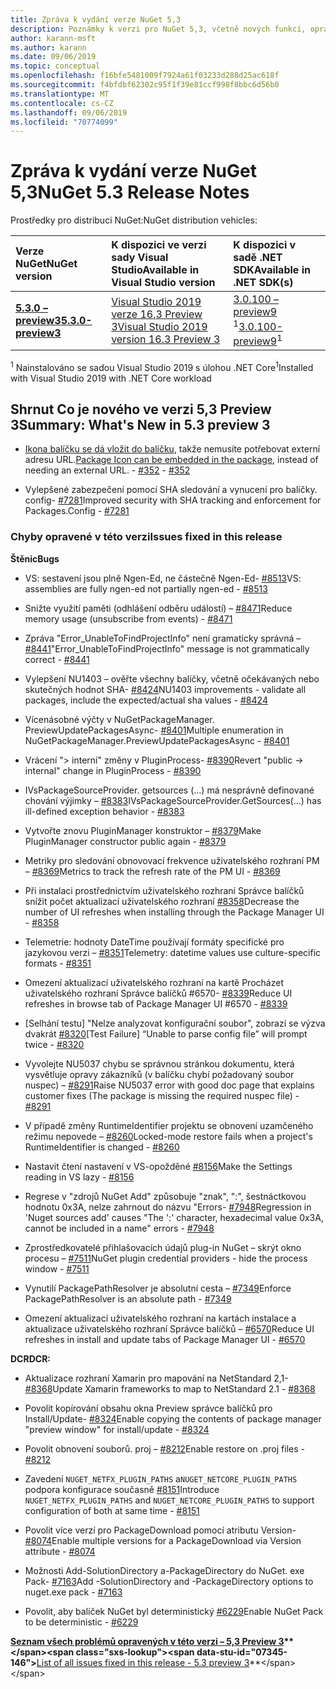 ```yaml
---
title: Zpráva k vydání verze NuGet 5,3
description: Poznámky k verzi pro NuGet 5,3, včetně nových funkcí, oprav chyb a chcete odeslat obecnou.
author: karann-msft
ms.author: karann
ms.date: 09/06/2019
ms.topic: conceptual
ms.openlocfilehash: f16bfe5481009f7924a61f03233d288d25ac618f
ms.sourcegitcommit: f4bfdbf62302c95f1f39e81ccf998f8bbc6d56b0
ms.translationtype: MT
ms.contentlocale: cs-CZ
ms.lasthandoff: 09/06/2019
ms.locfileid: "70774099"
---
```

# <a name="nuget-53-release-notes"></a><span data-ttu-id="07345-103">Zpráva k vydání verze NuGet 5,3</span><span class="sxs-lookup"><span data-stu-id="07345-103">NuGet 5.3 Release Notes</span></span>

<span data-ttu-id="07345-104">Prostředky pro distribuci NuGet:</span><span class="sxs-lookup"><span data-stu-id="07345-104">NuGet distribution vehicles:</span></span>

| <span data-ttu-id="07345-105">Verze NuGet</span><span class="sxs-lookup"><span data-stu-id="07345-105">NuGet version</span></span> | <span data-ttu-id="07345-106">K dispozici ve verzi sady Visual Studio</span><span class="sxs-lookup"><span data-stu-id="07345-106">Available in Visual Studio version</span></span>| <span data-ttu-id="07345-107">K dispozici v sadě .NET SDK</span><span class="sxs-lookup"><span data-stu-id="07345-107">Available in .NET SDK(s)</span></span>|
|:---|:---|:---|
| [<span data-ttu-id="07345-108">**5.3.0 – preview3**</span><span class="sxs-lookup"><span data-stu-id="07345-108">**5.3.0-preview3**</span></span>](https://nuget.org/downloads) | [<span data-ttu-id="07345-109">Visual Studio 2019 verze 16,3 Preview 3</span><span class="sxs-lookup"><span data-stu-id="07345-109">Visual Studio 2019 version 16.3 Preview 3</span></span>](https://visualstudio.microsoft.com/vs/preview/) | <span data-ttu-id="07345-110">[3.0.100 – preview9](https://dotnet.microsoft.com/download/dotnet-core/3.0) <sup>1</sup></span><span class="sxs-lookup"><span data-stu-id="07345-110">[3.0.100-preview9](https://dotnet.microsoft.com/download/dotnet-core/3.0)<sup>1</sup></span></span> |

<span data-ttu-id="07345-111"><sup>1</sup> Nainstalováno se sadou Visual Studio 2019 s úlohou .NET Core</span><span class="sxs-lookup"><span data-stu-id="07345-111"><sup>1</sup>Installed with Visual Studio 2019 with .NET Core workload</span></span>

## <a name="summary-whats-new-in-53-preview-3"></a><span data-ttu-id="07345-112">Shrnut Co je nového ve verzi 5,3 Preview 3</span><span class="sxs-lookup"><span data-stu-id="07345-112">Summary: What's New in 5.3 preview 3</span></span>

* <span data-ttu-id="07345-113">[Ikona balíčku se dá vložit do balíčku](../reference/msbuild-targets.md#packing-an-icon-image-file), takže nemusíte potřebovat externí adresu URL.</span><span class="sxs-lookup"><span data-stu-id="07345-113">[Package Icon can be embedded in the package](../reference/msbuild-targets.md#packing-an-icon-image-file), instead of needing an external URL.</span></span><span data-ttu-id="07345-114"> - [#352](https://github.com/NuGet/Home/issues/352)</span><span class="sxs-lookup"><span data-stu-id="07345-114"> - [#352](https://github.com/NuGet/Home/issues/352)</span></span>

* <span data-ttu-id="07345-115">Vylepšené zabezpečení pomocí SHA sledování a vynucení pro balíčky. config- [#7281](https://github.com/NuGet/Home/issues/7281)</span><span class="sxs-lookup"><span data-stu-id="07345-115">Improved security with SHA tracking and enforcement for Packages.Config - [#7281](https://github.com/NuGet/Home/issues/7281)</span></span>

### <a name="issues-fixed-in-this-release"></a><span data-ttu-id="07345-116">Chyby opravené v této verzi</span><span class="sxs-lookup"><span data-stu-id="07345-116">Issues fixed in this release</span></span>

<span data-ttu-id="07345-117">**Štěnic**</span><span class="sxs-lookup"><span data-stu-id="07345-117">**Bugs**</span></span>

* <span data-ttu-id="07345-118">VS: sestavení jsou plně Ngen-Ed, ne částečně Ngen-Ed- [#8513](https://github.com/NuGet/Home/issues/8513)</span><span class="sxs-lookup"><span data-stu-id="07345-118">VS: assemblies are fully ngen-ed not partially ngen-ed - [#8513](https://github.com/NuGet/Home/issues/8513)</span></span>

* <span data-ttu-id="07345-119">Snižte využití paměti (odhlášení odběru událostí) – [#8471](https://github.com/NuGet/Home/issues/8471)</span><span class="sxs-lookup"><span data-stu-id="07345-119">Reduce memory usage (unsubscribe from events) - [#8471](https://github.com/NuGet/Home/issues/8471)</span></span>

* <span data-ttu-id="07345-120">Zpráva "Error_UnableToFindProjectInfo" není gramaticky správná – [#8441](https://github.com/NuGet/Home/issues/8441)</span><span class="sxs-lookup"><span data-stu-id="07345-120">"Error_UnableToFindProjectInfo" message is not grammatically correct - [#8441](https://github.com/NuGet/Home/issues/8441)</span></span>

* <span data-ttu-id="07345-121">Vylepšení NU1403 – ověřte všechny balíčky, včetně očekávaných nebo skutečných hodnot SHA- [#8424](https://github.com/NuGet/Home/issues/8424)</span><span class="sxs-lookup"><span data-stu-id="07345-121">NU1403 improvements - validate all packages, include the expected/actual sha values - [#8424](https://github.com/NuGet/Home/issues/8424)</span></span>

* <span data-ttu-id="07345-122">Vícenásobné výčty v NuGetPackageManager. PreviewUpdatePackagesAsync- [#8401](https://github.com/NuGet/Home/issues/8401)</span><span class="sxs-lookup"><span data-stu-id="07345-122">Multiple enumeration in NuGetPackageManager.PreviewUpdatePackagesAsync - [#8401](https://github.com/NuGet/Home/issues/8401)</span></span>

* <span data-ttu-id="07345-123">Vrácení "> interní" změny v PluginProcess- [#8390](https://github.com/NuGet/Home/issues/8390)</span><span class="sxs-lookup"><span data-stu-id="07345-123">Revert "public -> internal" change in PluginProcess - [#8390](https://github.com/NuGet/Home/issues/8390)</span></span>

* <span data-ttu-id="07345-124">IVsPackageSourceProvider. getsources (...) má nesprávně definované chování výjimky – [#8383](https://github.com/NuGet/Home/issues/8383)</span><span class="sxs-lookup"><span data-stu-id="07345-124">IVsPackageSourceProvider.GetSources(…) has ill-defined exception behavior - [#8383](https://github.com/NuGet/Home/issues/8383)</span></span>

* <span data-ttu-id="07345-125">Vytvořte znovu PluginManager konstruktor – [#8379](https://github.com/NuGet/Home/issues/8379)</span><span class="sxs-lookup"><span data-stu-id="07345-125">Make PluginManager constructor public again - [#8379](https://github.com/NuGet/Home/issues/8379)</span></span>

* <span data-ttu-id="07345-126">Metriky pro sledování obnovovací frekvence uživatelského rozhraní PM – [#8369](https://github.com/NuGet/Home/issues/8369)</span><span class="sxs-lookup"><span data-stu-id="07345-126">Metrics to track the refresh rate of the PM UI - [#8369](https://github.com/NuGet/Home/issues/8369)</span></span>

* <span data-ttu-id="07345-127">Při instalaci prostřednictvím uživatelského rozhraní Správce balíčků snížit počet aktualizací uživatelského rozhraní [#8358](https://github.com/NuGet/Home/issues/8358)</span><span class="sxs-lookup"><span data-stu-id="07345-127">Decrease the number of UI refreshes when installing through the Package Manager UI - [#8358](https://github.com/NuGet/Home/issues/8358)</span></span>

* <span data-ttu-id="07345-128">Telemetrie: hodnoty DateTime používají formáty specifické pro jazykovou verzi – [#8351](https://github.com/NuGet/Home/issues/8351)</span><span class="sxs-lookup"><span data-stu-id="07345-128">Telemetry:  datetime values use culture-specific formats - [#8351](https://github.com/NuGet/Home/issues/8351)</span></span>

* <span data-ttu-id="07345-129">Omezení aktualizací uživatelského rozhraní na kartě Procházet uživatelského rozhraní Správce balíčků #6570- [#8339](https://github.com/NuGet/Home/issues/8339)</span><span class="sxs-lookup"><span data-stu-id="07345-129">Reduce UI refreshes in browse tab of Package Manager UI #6570 - [#8339](https://github.com/NuGet/Home/issues/8339)</span></span>

* <span data-ttu-id="07345-130">[Selhání testu] "Nelze analyzovat konfigurační soubor", zobrazí se výzva dvakrát [#8320](https://github.com/NuGet/Home/issues/8320)</span><span class="sxs-lookup"><span data-stu-id="07345-130">[Test Failure] “Unable to parse config file” will prompt twice - [#8320](https://github.com/NuGet/Home/issues/8320)</span></span>

* <span data-ttu-id="07345-131">Vyvolejte NU5037 chybu se správnou stránkou dokumentu, která vysvětluje opravy zákazníků (v balíčku chybí požadovaný soubor nuspec) – [#8291](https://github.com/NuGet/Home/issues/8291)</span><span class="sxs-lookup"><span data-stu-id="07345-131">Raise NU5037 error with good doc page that explains customer fixes (The package is missing the required nuspec file) - [#8291](https://github.com/NuGet/Home/issues/8291)</span></span>

* <span data-ttu-id="07345-132">V případě změny RuntimeIdentifier projektu se obnovení uzamčeného režimu nepovede – [#8260](https://github.com/NuGet/Home/issues/8260)</span><span class="sxs-lookup"><span data-stu-id="07345-132">Locked-mode restore fails when a project's RuntimeIdentifier is changed - [#8260](https://github.com/NuGet/Home/issues/8260)</span></span>

* <span data-ttu-id="07345-133">Nastavit čtení nastavení v VS-opožděné [#8156](https://github.com/NuGet/Home/issues/8156)</span><span class="sxs-lookup"><span data-stu-id="07345-133">Make the Settings reading in VS lazy - [#8156](https://github.com/NuGet/Home/issues/8156)</span></span>

* <span data-ttu-id="07345-134">Regrese v "zdrojů NuGet Add" způsobuje "znak", ":", šestnáctkovou hodnotu 0x3A, nelze zahrnout do názvu "Errors- [#7948](https://github.com/NuGet/Home/issues/7948)</span><span class="sxs-lookup"><span data-stu-id="07345-134">Regression in 'Nuget sources add' causes "The ':' character, hexadecimal value 0x3A, cannot be included in a name" errors - [#7948](https://github.com/NuGet/Home/issues/7948)</span></span>

* <span data-ttu-id="07345-135">Zprostředkovatelé přihlašovacích údajů plug-in NuGet – skrýt okno procesu – [#7511](https://github.com/NuGet/Home/issues/7511)</span><span class="sxs-lookup"><span data-stu-id="07345-135">NuGet plugin credential providers - hide the process window - [#7511](https://github.com/NuGet/Home/issues/7511)</span></span>

* <span data-ttu-id="07345-136">Vynutilí PackagePathResolver je absolutní cesta – [#7349](https://github.com/NuGet/Home/issues/7349)</span><span class="sxs-lookup"><span data-stu-id="07345-136">Enforce PackagePathResolver is an absolute path - [#7349](https://github.com/NuGet/Home/issues/7349)</span></span>

* <span data-ttu-id="07345-137">Omezení aktualizací uživatelského rozhraní na kartách instalace a aktualizace uživatelského rozhraní Správce balíčků – [#6570](https://github.com/NuGet/Home/issues/6570)</span><span class="sxs-lookup"><span data-stu-id="07345-137">Reduce UI refreshes in install and update tabs of Package Manager UI - [#6570](https://github.com/NuGet/Home/issues/6570)</span></span>

<span data-ttu-id="07345-138">**DCR**</span><span class="sxs-lookup"><span data-stu-id="07345-138">**DCR:**</span></span>

* <span data-ttu-id="07345-139">Aktualizace rozhraní Xamarin pro mapování na NetStandard 2,1- [#8368](https://github.com/NuGet/Home/issues/8368)</span><span class="sxs-lookup"><span data-stu-id="07345-139">Update Xamarin frameworks to map to NetStandard 2.1 - [#8368](https://github.com/NuGet/Home/issues/8368)</span></span>

* <span data-ttu-id="07345-140">Povolit kopírování obsahu okna Preview správce balíčků pro Install/Update- [#8324](https://github.com/NuGet/Home/issues/8324)</span><span class="sxs-lookup"><span data-stu-id="07345-140">Enable copying the contents of package manager "preview window" for install/update - [#8324](https://github.com/NuGet/Home/issues/8324)</span></span>

* <span data-ttu-id="07345-141">Povolit obnovení souborů. proj – [#8212](https://github.com/NuGet/Home/issues/8212)</span><span class="sxs-lookup"><span data-stu-id="07345-141">Enable restore on .proj files - [#8212](https://github.com/NuGet/Home/issues/8212)</span></span>

* <span data-ttu-id="07345-142">Zavedení `NUGET_NETFX_PLUGIN_PATHS` a`NUGET_NETCORE_PLUGIN_PATHS` podpora konfigurace současně [#8151](https://github.com/NuGet/Home/issues/8151)</span><span class="sxs-lookup"><span data-stu-id="07345-142">Introduce `NUGET_NETFX_PLUGIN_PATHS` and `NUGET_NETCORE_PLUGIN_PATHS` to support configuration of both at same time - [#8151](https://github.com/NuGet/Home/issues/8151)</span></span>

* <span data-ttu-id="07345-143">Povolit více verzí pro PackageDownload pomocí atributu Version- [#8074](https://github.com/NuGet/Home/issues/8074)</span><span class="sxs-lookup"><span data-stu-id="07345-143">Enable multiple versions for a PackageDownload via Version attribute - [#8074](https://github.com/NuGet/Home/issues/8074)</span></span>

* <span data-ttu-id="07345-144">Možnosti Add-SolutionDirectory a-PackageDirectory do NuGet. exe Pack- [#7163](https://github.com/NuGet/Home/issues/7163)</span><span class="sxs-lookup"><span data-stu-id="07345-144">Add -SolutionDirectory and -PackageDirectory options to nuget.exe pack - [#7163](https://github.com/NuGet/Home/issues/7163)</span></span>

* <span data-ttu-id="07345-145">Povolit, aby balíček NuGet byl deterministický [#6229](https://github.com/NuGet/Home/issues/6229)</span><span class="sxs-lookup"><span data-stu-id="07345-145">Enable NuGet Pack to be deterministic - [#6229](https://github.com/NuGet/Home/issues/6229)</span></span>

<span data-ttu-id="07345-146">**[Seznam všech problémů opravených v této verzi – 5,3 Preview 3](https://github.com/nuget/home/issues?q=is%3Aissue+is%3Aclosed+milestone%3A%225.3")**</span><span class="sxs-lookup"><span data-stu-id="07345-146">**[List of all issues fixed in this release - 5.3 preview 3](https://github.com/nuget/home/issues?q=is%3Aissue+is%3Aclosed+milestone%3A%225.3")**</span></span>
